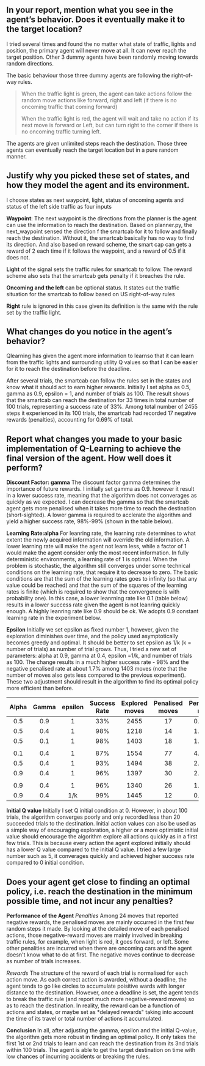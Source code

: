 
## In your report, mention what you see in the agent’s behavior. Does it eventually make it to the target location?
I tried several times and found the no matter what state of traffic, lights and position, the primary agent will never move at all. It can never reach the target position.
Other 3 dummy agents have been randomly moving towards random directions.

The basic behaviour those three dummy agents are following the right-of-way rules.
>When the traffic light is green, the agent can take actions follow the random move actions like forward, right and left (if there is no oncoming traffic that coming forward)
>
>When the traffic light is red, the agent will wait and take no action if its next move is forward or Left, but can turn right to the corner if there is no oncoming traffic turning left.

The agents are given unlimited steps reach the destination. Those three agents can eventually reach the target location but in a pure random manner.

## Justify why you picked these set of states, and how they model the agent and its environment.

I choose states as next waypoint, light, status of oncoming agents and status of the left side traffic as four inputs

**Waypoint**: The next waypoint is the directions from the planner is the agent can use the information to reach the destination. Based on planner.py, the next_waypoint sensed the direction f the smartcab for it to follow and finally reach the destination. Without it, the smartcab basically has no way to find its direction. And also based on reward scheme, the smart cap can gets a reward of 2 each time if it follows the waypoint, and a reward of 0.5 if it does not.

**Light** of the signal sets the traffic rules for smartcab to follow. The reward scheme also sets that the smartcab gets penalty if it breaches the rule.

**Oncoming and the left** can be optional status. It states out the traffic situation for the smartcab to follow based on US right-of-way rules

**Right** rule is ignored in this case given its definition is the same with the rule set by the traffic light.

## What changes do you notice in the agent’s behavior?

Qlearning has given the agent more information to learnso that it can learn from the traffic lights and surrounding utility Q values so that I can be easier for it to reach the destination before the deadline.

After several trials, the smartcab can follow the rules set in the states and know what it should act to earn higher rewards. Initially I set alpha as 0.5, gamma as 0.9, epsilon = 1, and number of trials as 100.  The result shows that the smartcab can reach the destination for 33 times in total number of 100 trials, representing a success rate of 33%. Among total number of 2455 steps it experienced in its 100 trials, the smartcab had recorded 17 negative rewards (penalties), accounting for 0.69% of total.

## Report what changes you made to your basic implementation of Q-Learning to achieve the final version of the agent. How well does it perform?
**Discount Factor: gamma**
The discount factor gamma determines the importance of future rewards. I initially set gamma as 0.9. however it result in a lower success rate, meaning that the algorithm does not converages as quickly as we expected. I can decrease the gamma so that the smartcab agent gets more penalised when it takes more time to reach the destination (short-sighted). A lower gamma is required to acclerate the algorithm and yield a higher success rate, 98%-99% (shown in the table below).

**Learning Rate:alpha**
For leanring rate, the learning rate determines to what extent the newly acquired information will override the old information. A lower learning rate will make the agent not learn less, while a factor of 1 would make the agent consider only the most recent information. In fully deterministic environments, a learning rate of 1 is optimal. When the problem is stochastic, the algorithm still converges under some technical conditions on the learning rate, that require it to decrease to zero. The basic conditions are that the sum of the learning rates goes to infinity (so that any value could be reached) and that the sum of the squares of
the learning rates is finite (which is required to show that the convergence is with probability one). In this case, a lower leanrning rate like 0.1 (table below) results in a lower success rate given the agent is not leanring quickly enough. A highly leanring rate like 0.9 should be ok. We adopts 0.9 constant learning rate in the experiment below.

**Epsilon**
Initially we set epsilon as fixed number 1, however, given the exploration diminishes over time, and the policy used asymptotically becomes greedy and optimal. It should be better to set epsilon as 1/k  (k = number of trials) as number of trial grows. Thus, I tried a new set of parameters: alpha at 0.9, gamma at 0.4, epsilon =1/k, and number of trials as 100. The change results in a much higher success rate  - 98% and the negative penalised rate at about 1.7% among 1403 moves (note that the number of moves also gets less compared to the previous experiment). These two adjustment should result in the algorithm to find its optimal policy more efficient than before.

| Alpha  | Gamma  | epsilon  | Success Rate  |  Explored moves |  Penalised moves  | Penalised rate  |
|:-:|:-:|:-:|:-:|:-:| :-:| :-:|
|  0.5  | 0.9  |  1 | 33%  | 2455  | 17  | 0.69% |
|  0.5 |  0.4 | 1  |  98% |  1218 |  14 | 1.15% |
|  0.5 | 0.1  | 1  | 98%  | 1403  | 18 | 1.28% |
|    |   |    |  |    |  |  |
|  0.1 | 0.4  | 1  | 87%  | 1554  | 77 | 4.95% |
|  0.5 | 0.4  | 1  |93%  | 1494  | 38 | 2.54% |
|  0.9 | 0.4  | 1  |96%  | 1397  | 30 | 2.15% |
|    |   |    |  |    |  |  |
|  0.9 | 0.4  | 1  |96%  | 1340 | 26 | 1.94% |
|  0.9 | 0.4  | 1/k  |99%  | 1445  | 12 | 0.83% |



**Initial Q value**
Initially I set Q initial condition at 0. However, in about 100 trials, the algorithm converges poorly and only recorded less than 20 succeeded trials to the destination.
Initial action values can also be used as a simple way of encouraging exploration, a higher or a more optimistic initial value should encourage the algorithm explore all actions quickly as in a first few trials. This is because every action the agent explored initially should has a lower Q value compared to the initial Q value.
I tried a few large number such as 5, it converages quickly and achieved higher success rate compared to 0 initial condition.


## Does your agent get close to finding an optimal policy, i.e. reach the destination in the minimum possible time, and not incur any penalties?
**Performance of the Agent**
*Penalties*
Among 24 moves that reported negative rewards, the penalised moves are mainly occurred in the first few random steps it made. By looking at the detailed move of each penalised actions, those negative-reward moves are mainly involved in breaking traffic rules, for example, when light is red, it goes forward, or left. Some other penalities are incurred when there are oncoming cars and the agent doesn't know what to do at first. The negative moves continue to decrease as number of trials increases.

*Rewards*
The structure of the reward of each trial is normalised for each action move. As each correct action is awarded, without a deadline, the agent tends to go like circles to accumulate poisitive wards with longer distance to the destination. However, once a deadline is set, the agent tends to break the traffic rule (and report much more negative-reward moves) so as to reach the destination. In reality, the reward can be a function of actions and states, or maybe set as *delayed rewards" taking into account the time of its travel or total number of actions it accumulated.

**Conclusion**
In all, after adjusting the gamma, epsilon and the initial Q-value, the algorithm gets more robust in finding an optimal policy. It only takes the first 1st or 2nd trials to learn and can reach the destination from its 3nd trials within 100 trials. The agent is able to get the target destination on time with low chances of incurring accidents or breaking the rules.
